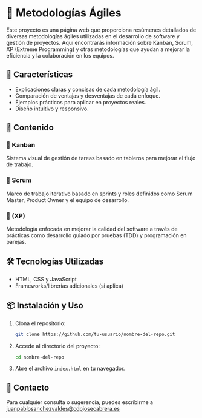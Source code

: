 # 📌 Metodologías Ágiles

Este proyecto es una página web que proporciona resúmenes detallados de diversas metodologías ágiles utilizadas en el desarrollo de software y gestión de proyectos. Aquí encontrarás información sobre Kanban, Scrum, XP (Extreme Programming) y otras metodologías que ayudan a mejorar la eficiencia y la colaboración en los equipos.

## 🚀 Características
- Explicaciones claras y concisas de cada metodología ágil.
- Comparación de ventajas y desventajas de cada enfoque.
- Ejemplos prácticos para aplicar en proyectos reales.
- Diseño intuitivo y responsivo.

## 📜 Contenido
### 🔹 Kanban
Sistema visual de gestión de tareas basado en tableros para mejorar el flujo de trabajo.

### 🔹 Scrum
Marco de trabajo iterativo basado en sprints y roles definidos como Scrum Master, Product Owner y el equipo de desarrollo.

### 🔹  (XP)
Metodología enfocada en mejorar la calidad del software a través de prácticas como desarrollo guiado por pruebas (TDD) y programación en parejas.

## 🛠️ Tecnologías Utilizadas
- HTML, CSS y JavaScript
- Frameworks/librerías adicionales (si aplica)

## 📦 Instalación y Uso
1. Clona el repositorio:
   ```sh
   git clone https://github.com/tu-usuario/nombre-del-repo.git
   ```
2. Accede al directorio del proyecto:
   ```sh
   cd nombre-del-repo
   ```
3. Abre el archivo `index.html` en tu navegador.

## 📩 Contacto
Para cualquier consulta o sugerencia, puedes escribirme a juanpablosanchezvaldes@cdpjosecabrera.es
